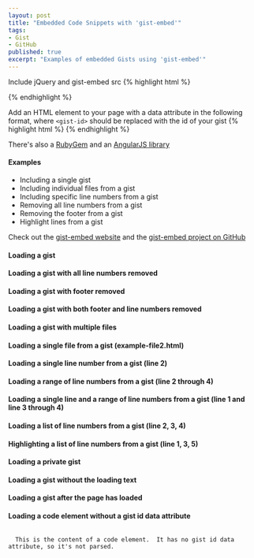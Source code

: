```yaml
---
layout: post
title: "Embedded Code Snippets with 'gist-embed'"
tags:
- Gist
- GitHub
published: true
excerpt: "Examples of embedded Gists using 'gist-embed'"
---
```


<section>
  <code data-gist-id="9e907ead1ad5f0440a8d" data-gist-file="ruby-example.rb" data-gist-hide-footer="true" data-gist-highlight-line="1,3,5"></code>
</section>

Include jQuery and gist-embed src
{% highlight html %}
<head>
    <script type="text/javascript" src="https://ajax.googleapis.com/ajax/libs/jquery/1.9.1/jquery.min.js"></script>
    <script type="text/javascript" src="https://cdnjs.cloudflare.com/ajax/libs/gist-embed/2.1/gist-embed.min.js"></script>
</head>
{% endhighlight %}

Add an HTML element to your page with a data attribute in the following format, where `<gist-id>` should be replaced with the id of your gist
{% highlight html %}
    <code data-gist-id="<gist-id>"></code>
{% endhighlight %}

There's also a [RubyGem](https://github.com/itsNikolay/gist-embed-rails) and an [AngularJS library](https://github.com/pasupulaphani/angular-gist-embed)

#### Examples
* Including a single gist
* Including individual files from a gist
* Including specific line numbers from a gist
* Removing all line numbers from a gist
* Removing the footer from a gist
* Highlight lines from a gist

Check out the [gist-embed website](http://blairvanderhoof.com/gist-embed/) and the [gist-embed project on GitHub](https://github.com/blairvanderhoof/gist-embed)

#### Loading a gist
<code data-gist-id="5457595"></code>

#### Loading a gist with all line numbers removed
<code data-gist-id="5457605" data-gist-hide-line-numbers="true"></code>

#### Loading a gist with footer removed
<code data-gist-id="5457619" data-gist-hide-footer="true"></code>

#### Loading a gist with both footer and line numbers removed
<code data-gist-id="5457629" data-gist-hide-footer="true" data-gist-hide-line-numbers="true"></code>

#### Loading a gist with multiple files
<code data-gist-id="5457635"></code>

#### Loading a single file from a gist (example-file2.html)
<code data-gist-id="5457644" data-gist-file="example-file2.html"></code>

#### Loading a single line number from a gist (line 2)
<code data-gist-id="5457662" data-gist-line="2"></code>

#### Loading a range of line numbers from a gist (line 2 through 4)
<code data-gist-id="5457652" data-gist-line="2-4"></code>

#### Loading a single line and a range of line numbers from a gist (line 1 and line 3 through 4)
<code data-gist-id="5457665" data-gist-line="1,3-4"></code>

#### Loading a list of line numbers from a gist (line 2, 3, 4)
<code data-gist-id="5457668" data-gist-line="2,3,4"></code>

#### Highlighting a list of line numbers from a gist (line 1, 3, 5)
<code data-gist-id="7922593" data-gist-highlight-line="1,3,5"></code>

#### Loading a private gist
<code data-gist-id="a85770344febb8e30935"></code>

#### Loading a gist without the loading text
<code data-gist-id="f847e6866e13ed607f49" data-gist-show-loading="false"></code>

#### Loading a gist after the page has loaded
<code id="after-page-load-test"></code>

<script>
$(function() {
  var $afterPageLoadTest = $('#after-page-load-test');
  var $code = $('<code data-gist-id="474f6d7839fccffc4b2a"/>');
  var s = 6;
  var interval;

  $afterPageLoadTest.text(s);

  interval = setInterval(function() {
    s--;

    if (s >= 0) {
      $afterPageLoadTest.text(s);
    } else {
      $afterPageLoadTest.text('');
      $code.appendTo($afterPageLoadTest).gist();
      clearInterval(interval);
    }
  }, 1000);
});
</script>

#### Loading a code element without a gist id data attribute
<code>
  This is the content of a code element.  It has no gist id data attribute, so it's not parsed.
</code>

